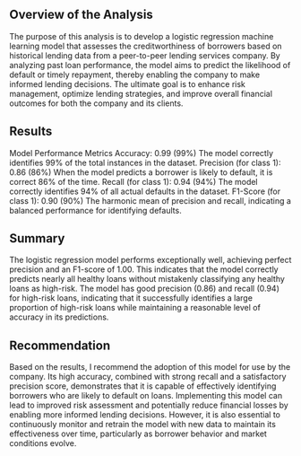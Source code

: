 
## Overview of the Analysis
The purpose of this analysis is to develop a logistic regression machine learning model that assesses the creditworthiness of borrowers based on historical lending data from a peer-to-peer lending services company. By analyzing past loan performance, the model aims to predict the likelihood of default or timely repayment, thereby enabling the company to make informed lending decisions. The ultimate goal is to enhance risk management, optimize lending strategies, and improve overall financial outcomes for both the company and its clients.

## Results
Model Performance Metrics
Accuracy: 0.99 (99%)
The model correctly identifies 99% of the total instances in the dataset.
Precision (for class 1): 0.86 (86%)
When the model predicts a borrower is likely to default, it is correct 86% of the time.
Recall (for class 1): 0.94 (94%)
The model correctly identifies 94% of all actual defaults in the dataset.
F1-Score (for class 1): 0.90 (90%)
The harmonic mean of precision and recall, indicating a balanced performance for identifying defaults.

## Summary

The logistic regression model performs exceptionally well, achieving perfect precision and an F1-score of 1.00. This indicates that the model correctly predicts nearly all healthy loans without mistakenly classifying any healthy loans as high-risk. The model has good precision (0.86) and recall (0.94) for high-risk loans, indicating that it successfully identifies a large proportion of high-risk loans while maintaining a reasonable level of accuracy in its predictions.
## Recommendation
Based on the results, I recommend the adoption of this model for use by the company. Its high accuracy, combined with strong recall and a satisfactory precision score, demonstrates that it is capable of effectively identifying borrowers who are likely to default on loans. Implementing this model can lead to improved risk assessment and potentially reduce financial losses by enabling more informed lending decisions.
However, it is also essential to continuously monitor and retrain the model with new data to maintain its effectiveness over time, particularly as borrower behavior and market conditions evolve.
